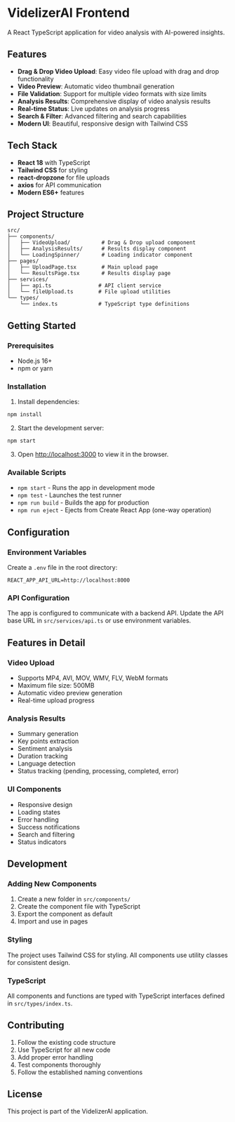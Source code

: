 # VidelizerAI Frontend

A React TypeScript application for video analysis with AI-powered insights.

## Features

- **Drag & Drop Video Upload**: Easy video file upload with drag and drop functionality
- **Video Preview**: Automatic video thumbnail generation
- **File Validation**: Support for multiple video formats with size limits
- **Analysis Results**: Comprehensive display of video analysis results
- **Real-time Status**: Live updates on analysis progress
- **Search & Filter**: Advanced filtering and search capabilities
- **Modern UI**: Beautiful, responsive design with Tailwind CSS

## Tech Stack

- **React 18** with TypeScript
- **Tailwind CSS** for styling
- **react-dropzone** for file uploads
- **axios** for API communication
- **Modern ES6+** features

## Project Structure

```
src/
├── components/
│   ├── VideoUpload/          # Drag & Drop upload component
│   ├── AnalysisResults/      # Results display component
│   └── LoadingSpinner/       # Loading indicator component
├── pages/
│   ├── UploadPage.tsx        # Main upload page
│   └── ResultsPage.tsx       # Results display page
├── services/
│   ├── api.ts               # API client service
│   └── fileUpload.ts        # File upload utilities
└── types/
    └── index.ts             # TypeScript type definitions
```

## Getting Started

### Prerequisites

- Node.js 16+ 
- npm or yarn

### Installation

1. Install dependencies:
```bash
npm install
```

2. Start the development server:
```bash
npm start
```

3. Open [http://localhost:3000](http://localhost:3000) to view it in the browser.

### Available Scripts

- `npm start` - Runs the app in development mode
- `npm test` - Launches the test runner
- `npm run build` - Builds the app for production
- `npm run eject` - Ejects from Create React App (one-way operation)

## Configuration

### Environment Variables

Create a `.env` file in the root directory:

```env
REACT_APP_API_URL=http://localhost:8000
```

### API Configuration

The app is configured to communicate with a backend API. Update the API base URL in `src/services/api.ts` or use environment variables.

## Features in Detail

### Video Upload
- Supports MP4, AVI, MOV, WMV, FLV, WebM formats
- Maximum file size: 500MB
- Automatic video preview generation
- Real-time upload progress

### Analysis Results
- Summary generation
- Key points extraction
- Sentiment analysis
- Duration tracking
- Language detection
- Status tracking (pending, processing, completed, error)

### UI Components
- Responsive design
- Loading states
- Error handling
- Success notifications
- Search and filtering
- Status indicators

## Development

### Adding New Components

1. Create a new folder in `src/components/`
2. Create the component file with TypeScript
3. Export the component as default
4. Import and use in pages

### Styling

The project uses Tailwind CSS for styling. All components use utility classes for consistent design.

### TypeScript

All components and functions are typed with TypeScript interfaces defined in `src/types/index.ts`.

## Contributing

1. Follow the existing code structure
2. Use TypeScript for all new code
3. Add proper error handling
4. Test components thoroughly
5. Follow the established naming conventions

## License

This project is part of the VidelizerAI application.
